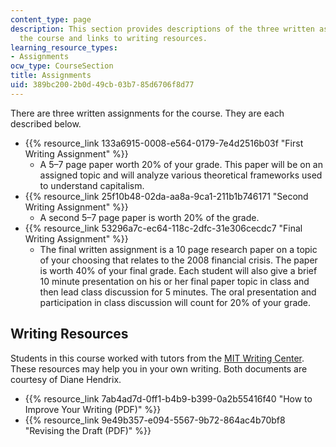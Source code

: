 ```yaml
---
content_type: page
description: This section provides descriptions of the three written assignments for
  the course and links to writing resources.
learning_resource_types:
- Assignments
ocw_type: CourseSection
title: Assignments
uid: 389bc200-2b0d-49cb-03b7-85d6706f8d77
---
```


There are three written assignments for the course. They are each described below.

*   {{% resource_link 133a6915-0008-e564-0179-7e4d2516b03f "First Writing Assignment" %}}
    *   A 5–7 page paper worth 20% of your grade. This paper will be on an assigned topic and will analyze various theoretical frameworks used to understand capitalism.
*   {{% resource_link 25f10b48-02da-aa8a-9ca1-211b1b746171 "Second Writing Assignment" %}}
    *   A second 5–7 page paper is worth 20% of the grade.
*   {{% resource_link 53296a7c-ec64-118c-2dfc-31e306cecdc7 "Final Writing Assignment" %}}
    *   The final written assignment is a 10 page research paper on a topic of your choosing that relates to the 2008 financial crisis. The paper is worth 40% of your final grade. Each student will also give a brief 10 minute presentation on his or her final paper topic in class and then lead class discussion for 5 minutes. The oral presentation and participation in class discussion will count for 20% of your grade.

Writing Resources
-----------------

Students in this course worked with tutors from the [MIT Writing Center](http://cmsw.mit.edu/writing-and-communication-center/). These resources may help you in your own writing. Both documents are courtesy of Diane Hendrix.

*   {{% resource_link 7ab4ad7d-0ff1-b4b9-b399-0a2b55416f40 "How to Improve Your Writing (PDF)" %}}
*   {{% resource_link 9e49b357-e094-5567-9b72-864ac4b70bf8 "Revising the Draft (PDF)" %}}